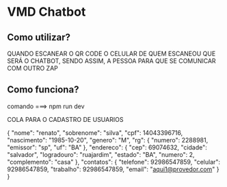 # VMD Chatbot

## Como utilizar?
QUANDO ESCANEAR O QR CODE O CELULAR DE QUEM ESCANEOU QUE SERÁ O CHATBOT, SENDO ASSIM, A PESSOA PARA QUE SE COMUNICAR COM OUTRO ZAP 

## Como funciona?
 comando ===> npm run dev


 COLA PARA O CADASTRO DE USUARIOS

 {
        "nome": "renato",
        "sobrenome": "silva",
        "cpf": 14043396716,
        "nascimento": "1985-10-20",
        "genero": "M",
        "rg": {
            "numero": 2288981,
            "emissor": "sp",
            "uf": "BA"
        },
        "endereco": {
            "cep": 69074632,
            "cidade": "salvador",
            "logradouro": "ruajardim",
            "estado": "BA",
            "numero": 2,
            "complemento": "casa"
        },
        "contatos": {
            "telefone": 92986547859,
            "celular": 92986547859,
            "trabalho": 92986547859,
            "email": "aqui1@provedor.com"
        }    
    }    